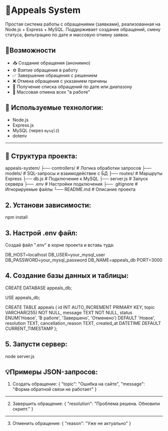 # 📨Appeals System

Простая система работы с обращениями (заявками), реализованная на Node.js + Express + MySQL. Поддерживает создание обращений, смену статуса, фильтрацию по дате и массовую отмену заявок.


## 🚀Возможности
- 📥 Создание обращения (анонимно)
- ⚙️ Взятие обращения в работу
- ✅ Завершение обращения с решением
- ❌ Отмена обращения с указанием причины
- 📅 Получение списка обращений по дате или диапазону
- 🔄 Массовая отмена всех "в работе"

## 🔧 Используемые технологии:
- Node.js
- Express.js
- MySQL (через `mysql2`)
- dotenv

---

## 📁 Структура проекта:
appeals-system/
├── controllers/ # Логика обработки запросов
├── models/ # SQL-запросы и взаимодействие с БД
├── routes/ # Маршруты Express
├── db.js # Подключение к MySQL
├── server.js # Запуск сервера
├── .env # Настройки подключения
├── .gitignore # Игнорируемые файлы
└── README.md # Описание проекта

## 2. Установи зависимости:
npm install

## 3. Настрой .env файл:
Создай файл ".env" в корне проекта и вставь туда:

DB_HOST=localhost
DB_USER=your_mysql_user
DB_PASSWORD=your_mysql_password
DB_NAME=appeals_db
PORT=3000


## 4. Создание базы данных и таблицы:
CREATE DATABASE appeals_db;

USE appeals_db;

CREATE TABLE appeals (
  id INT AUTO_INCREMENT PRIMARY KEY,
  topic VARCHAR(255) NOT NULL,
  message TEXT NOT NULL,
  status ENUM('Новое', 'В работе', 'Завершено', 'Отменено') DEFAULT 'Новое',
  resolution TEXT,
  cancellation_reason TEXT,
  created_at DATETIME DEFAULT CURRENT_TIMESTAMP
);

## 5. Запусти сервер:
node server.js

## 💡Примеры JSON-запросов:

1. Создать обращение:
{
  "topic": "Ошибка на сайте",
  "message": "Форма обратной связи не работает"
}
---------------------------------------------------
2. Завершить обращение:
{
  "resolution": "Проблема решена. Обновили скрипт."
}
---------------------------------------------------
3. Отменить обращение:
{
  "reason": "Уже не актуально"
}


